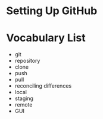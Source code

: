 # Setting Up GitHub

# Vocabulary List
- git
- repository
- clone
- push
- pull
- reconciling differences
- local
- staging
- remote
- GUI

